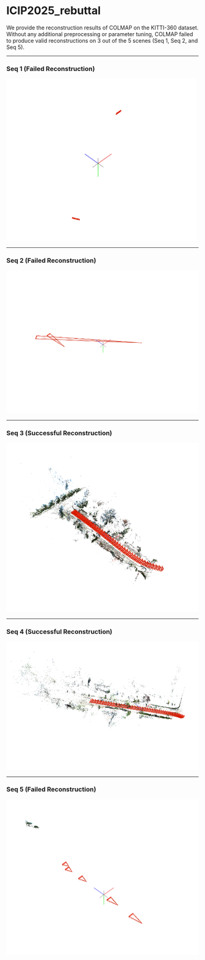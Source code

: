 # ICIP2025_rebuttal


We provide the reconstruction results of COLMAP on the KITTI-360 dataset.  
Without any additional preprocessing or parameter tuning, COLMAP failed to produce valid reconstructions on 3 out of the 5 scenes (Seq 1, Seq 2, and Seq 5).

---

### Seq 1 (Failed Reconstruction)

![Seq 1](Fig/seq1.png)

---

### Seq 2 (Failed Reconstruction)

![Seq 2](Fig/seq2.png)

---

### Seq 3 (Successful Reconstruction)

![Seq 3](Fig/seq3.png)

---

### Seq 4 (Successful Reconstruction)

![Seq 4](Fig/seq4.png)

---

### Seq 5 (Failed Reconstruction)

![Seq 5](Fig/seq5.png)
